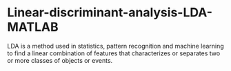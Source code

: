 # Linear-discriminant-analysis-LDA-MATLAB
LDA is a method used in statistics, pattern recognition and machine learning to find a linear combination of features that characterizes or separates two or more classes of objects or events.
